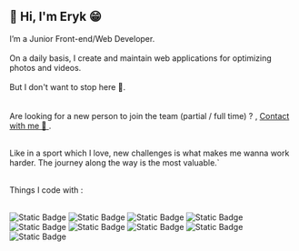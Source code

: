 <h2>👋 Hi, I'm Eryk 😁</h2>


I’m a Junior Front-end/Web Developer.
<br/>
<br/>
On a daily basis, I create and maintain web applications for optimizing photos and videos.
<br/>
<br/>
But I don't want to stop here 🛑.
<br/>
<br/>
<br/>
Are looking for a new person to join the team (partial / full time) ? , [Contact with me 📩 ](https://www.linkedin.com/in/eryk-szczepaniec-94509a207/).
<br/>
<br/>



Like in a sport which I love, new challenges is what makes me wanna work harder. The journey along the way is the most valuable.`


<br/>
Things I code with :  
<br/>
<br/>

<img alt="Static Badge" src="https://img.shields.io/badge/CSS-blue"> <img alt="Static Badge" src="https://img.shields.io/badge/SCSS-pink"> <img alt="Static Badge" src="https://img.shields.io/badge/HTML%205-orange"> <img alt="Static Badge" src="https://img.shields.io/badge/JavaScript-yellow"> <img alt="Static Badge" src="https://img.shields.io/badge/React%20JS-61DBFB"> <img alt="Static Badge" src="https://img.shields.io/badge/GIT-white"> <img alt="Static Badge" src="https://img.shields.io/badge/NPM-red"> <img alt="Static Badge" src="https://img.shields.io/badge/Python-yellow">
 <img alt="Static Badge" src="https://img.shields.io/badge/Visual%20Studio%20Code%20-blue">



<!---
szczepanieceryk/szczepanieceryk is a ✨ special ✨ repository because its `README.md` (this file) appears on your GitHub profile.
You can click the Preview link to take a look at your changes.
--->
 
